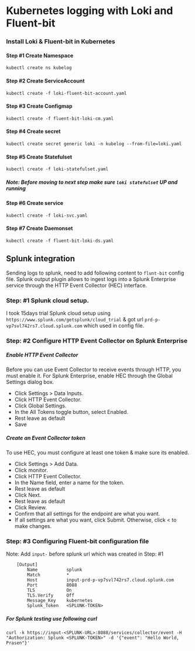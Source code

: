 # Kubernetes logging with Loki and Fluent-bit


### Install Loki & Fluent-bit in Kubernetes

#### Step #1 Create Namespace

```kubectl create ns kubelog```

#### Step #2 Create ServiceAccount

```kubectl create -f loki-fluent-bit-account.yaml```

#### Step #3 Create Configmap

```kubectl create -f fluent-bit-loki-cm.yaml```

#### Step #4 Create secret

```kubectl create secret generic loki -n kubelog --from-file=loki.yaml```

#### Step #5 Create Statefulset 

```kubectl create -f loki-statefulset.yaml```

##### Note: Before moving to next step make sure ```loki statefulset``` UP and running

#### Step #6 Create service

```kubectl create -f loki-svc.yaml```

#### Step #7 Create Daemonset

```kubectl create -f fluent-bit-loki-ds.yaml```


## Splunk integration
Sending logs to splunk, need to add following content to ```flunt-bit``` config file. Splunk output plugin allows to ingest logs into a Splunk Enterprise service through the HTTP Event Collector (HEC) interface. 

### Step: #1 Splunk cloud setup.

I took 15days trial Splunk cloud setup using ```https://www.splunk.com/getsplunk/cloud_trial``` & got url ```prd-p-vp7svl742rs7.cloud.splunk.com``` which used in config file.

### Step: #2 Configure HTTP Event Collector on Splunk Enterprise

##### Enable HTTP Event Collector

Before you can use Event Collector to receive events through HTTP, you must enable it. For Splunk Enterprise, enable HEC through the Global Settings dialog box.

- Click Settings > Data Inputs.
- Click HTTP Event Collector.
- Click Global Settings.
- In the All Tokens toggle button, select Enabled.
- Rest leave as default
- Save

##### Create an Event Collector token

To use HEC, you must configure at least one token & make sure its enabled.

- Click Settings > Add Data.
- Click monitor.
- Click HTTP Event Collector.
- In the Name field, enter a name for the token.
- Rest leave as default
- Click Next.
- Rest leave as default
- Click Review.
- Confirm that all settings for the endpoint are what you want.
- If all settings are what you want, click Submit. Otherwise, click < to make changes.

### Step: #3 Configuring Fluent-bit configuration file

Note: Add ```input-``` before splunk url which was created in Step: #1

```
    [Output]
        Name           splunk
        Match          *
        Host           input-prd-p-vp7svl742rs7.cloud.splunk.com
        Port           8088
        TLS            On
        TLS.Verify     Off
        Message_Key    kubernetes
        Splunk_Token   <SPLUNK-TOKEN>
```

##### For Splunk testing use following curl 

```curl -k https://input-<SPLUNK-URL>:8088/services/collector/event -H "Authorization: Splunk <SPLUNK-TOKEN>" -d '{"event": "Hello World, Prasen"}'```

